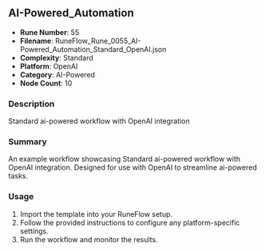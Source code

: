 ## AI-Powered_Automation

- **Rune Number**: 55
- **Filename**: RuneFlow_Rune_0055_AI-Powered_Automation_Standard_OpenAI.json
- **Complexity**: Standard
- **Platform**: OpenAI
- **Category**: AI-Powered
- **Node Count**: 10

### Description
Standard ai-powered workflow with OpenAI integration

### Summary
An example workflow showcasing Standard ai-powered workflow with OpenAI integration. Designed for use with OpenAI to streamline ai-powered tasks.

### Usage
1. Import the template into your RuneFlow setup.
2. Follow the provided instructions to configure any platform-specific settings.
3. Run the workflow and monitor the results.

